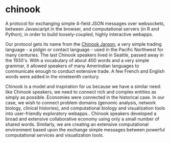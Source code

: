 # chinook

A protocol for exchanging simple 4-field JSON messages over websockets,
between Javascaript in the browser, and computational servers (in R and Python), 
in order to build loosely-coupled, highly interactive webapps.

Our protocol gets its name from the [Chinook
Jargon](http://en.wikipedia.org/wiki/Chinook_Jargon), a very simple
trading language - a pidgin or contact language - used in the Pacific
Northwest for many centuries. The last Chinook speakers lived in
Seattle, passed away in the 1930's.  With a vocabulary of about 400
words and a very simple grammar, it allowed speakers of many
Amerindian languages to communicate enough to conduct extensive trade.
A few French and English words were added in the nineteenth century.

Chinook is a model and inspiration for us because we have a similar
need: like Chinook speakers, we need to connect rich and complex
entities as simply as possible.  Economies were connected in the
historical case.  In our case, we wish to connect problem domains
(genomic analysis, network biology, clinical histories), and
computational biology and visualization tools into user-friendly
exploratory webapps..  Chinook speakers developed a broad and
extensive collaborative economy using only a small number of shared
words. Similarly, we are creating an extensive computational
environment based upon the exchange simple messages between powerful
computational services and visualization tools.
